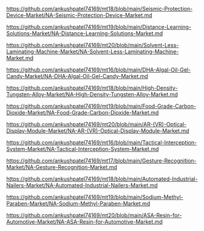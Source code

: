 <p><a href="https://github.com/ankushpatel74169/mt18/blob/main/Seismic-Protection-Device-Market/NA-Seismic-Protection-Device-Market.md">https://github.com/ankushpatel74169/mt18/blob/main/Seismic-Protection-Device-Market/NA-Seismic-Protection-Device-Market.md</a></p><p><a href="https://github.com/ankushpatel74169/mt19/blob/main/Distance-Learning-Solutions-Market/NA-Distance-Learning-Solutions-Market.md">https://github.com/ankushpatel74169/mt19/blob/main/Distance-Learning-Solutions-Market/NA-Distance-Learning-Solutions-Market.md</a></p><p><a href="https://github.com/ankushpatel74169/mt20/blob/main/Solvent-Less-Laminating-Machine-Market/NA-Solvent-Less-Laminating-Machine-Market.md">https://github.com/ankushpatel74169/mt20/blob/main/Solvent-Less-Laminating-Machine-Market/NA-Solvent-Less-Laminating-Machine-Market.md</a></p><p><a href="https://github.com/ankushpatel74169/mt16/blob/main/DHA-Algal-Oil-Gel-Candy-Market/NA-DHA-Algal-Oil-Gel-Candy-Market.md">https://github.com/ankushpatel74169/mt16/blob/main/DHA-Algal-Oil-Gel-Candy-Market/NA-DHA-Algal-Oil-Gel-Candy-Market.md</a></p><p><a href="https://github.com/ankushpatel74169/mt18/blob/main/High-Density-Tungsten-Alloy-Market/NA-High-Density-Tungsten-Alloy-Market.md">https://github.com/ankushpatel74169/mt18/blob/main/High-Density-Tungsten-Alloy-Market/NA-High-Density-Tungsten-Alloy-Market.md</a></p><p><a href="https://github.com/ankushpatel74169/mt19/blob/main/Food-Grade-Carbon-Dioxide-Market/NA-Food-Grade-Carbon-Dioxide-Market.md">https://github.com/ankushpatel74169/mt19/blob/main/Food-Grade-Carbon-Dioxide-Market/NA-Food-Grade-Carbon-Dioxide-Market.md</a></p><p><a href="https://github.com/ankushpatel74169/mt20/blob/main/AR-(VR)-Optical-Display-Module-Market/NA-AR-(VR)-Optical-Display-Module-Market.md">https://github.com/ankushpatel74169/mt20/blob/main/AR-(VR)-Optical-Display-Module-Market/NA-AR-(VR)-Optical-Display-Module-Market.md</a></p><p><a href="https://github.com/ankushpatel74169/mt16/blob/main/Tactical-Interception-System-Market/NA-Tactical-Interception-System-Market.md">https://github.com/ankushpatel74169/mt16/blob/main/Tactical-Interception-System-Market/NA-Tactical-Interception-System-Market.md</a></p><p><a href="https://github.com/ankushpatel74169/mt17/blob/main/Gesture-Recognition-Market/NA-Gesture-Recognition-Market.md">https://github.com/ankushpatel74169/mt17/blob/main/Gesture-Recognition-Market/NA-Gesture-Recognition-Market.md</a></p><p><a href="https://github.com/ankushpatel74169/mt18/blob/main/Automated-Industrial-Nailers-Market/NA-Automated-Industrial-Nailers-Market.md">https://github.com/ankushpatel74169/mt18/blob/main/Automated-Industrial-Nailers-Market/NA-Automated-Industrial-Nailers-Market.md</a></p><p><a href="https://github.com/ankushpatel74169/mt19/blob/main/Sodium-Methyl-Paraben-Market/NA-Sodium-Methyl-Paraben-Market.md">https://github.com/ankushpatel74169/mt19/blob/main/Sodium-Methyl-Paraben-Market/NA-Sodium-Methyl-Paraben-Market.md</a></p><p><a href="https://github.com/ankushpatel74169/mt20/blob/main/ASA-Resin-for-Automotive-Market/NA-ASA-Resin-for-Automotive-Market.md">https://github.com/ankushpatel74169/mt20/blob/main/ASA-Resin-for-Automotive-Market/NA-ASA-Resin-for-Automotive-Market.md</a></p>
